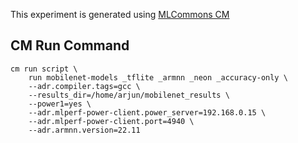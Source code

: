 This experiment is generated using [MLCommons CM](https://github.com/mlcommons/ck)
## CM Run Command
```
cm run script \
	run mobilenet-models _tflite _armnn _neon _accuracy-only \
	--adr.compiler.tags=gcc \
	--results_dir=/home/arjun/mobilenet_results \
	--power1=yes \
	--adr.mlperf-power-client.power_server=192.168.0.15 \
	--adr.mlperf-power-client.port=4940 \
	--adr.armnn.version=22.11
```